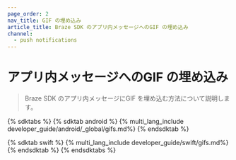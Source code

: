 ```yaml
---
page_order: 2
nav_title: GIF の埋め込み
article_title: Braze SDK のアプリ内メッセージへのGIF の埋め込み
channel:
  - push notifications
---
```


# アプリ内メッセージへのGIF の埋め込み

> Braze SDK のアプリ内メッセージにGIF を埋め込む方法について説明します。

{% sdktabs %}
{% sdktab android %}
{% multi_lang_include developer_guide/android/_global/gifs.md%}
{% endsdktab %}

{% sdktab swift %}
{% multi_lang_include developer_guide/swift/gifs.md%}
{% endsdktab %}
{% endsdktabs %}
